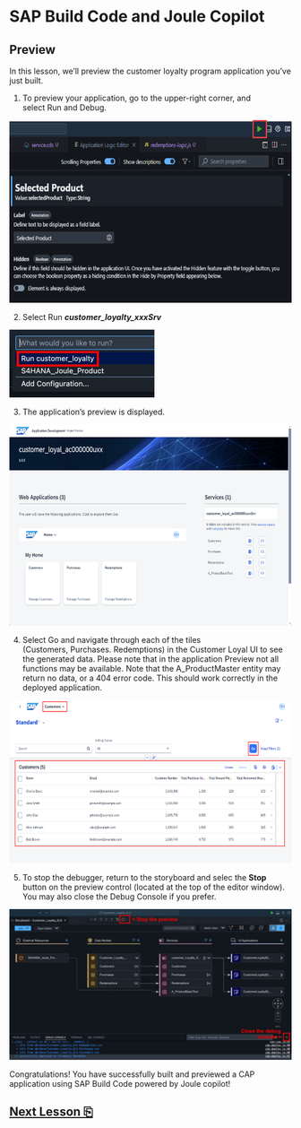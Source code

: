 # SAP Build Code and Joule Copilot

## Preview

In this lesson, we’ll preview the customer loyalty program application
you’ve just built.

1.  To preview your application, go to the upper-right corner, and
    select Run and Debug.

<img src="images/image1.png"
style="width:6.5in;height:3.39444in" />

2.  Select Run ***customer_loyalty_xxxSrv***

<img src="images/image2.jpg" />

3.  The application’s preview is displayed.

<img src="images/image3.png"
style="width:6.5in;height:3.74375in" />

4.  Select Go and navigate through each of the tiles
    (Customers, Purchases. Redemptions) in the Customer Loyal UI to see
    the generated data. Please note that in the application Preview not
    all functions may be available. Note that the A_ProductMaster entity may return no data, or a 404 error code. This should work correctly in the deployed application.

<img src="images/image4.png"
style="width:6.5in;height:3.03056in" />

5. To stop the debugger, return to the storyboard and selec the **Stop** button on the preview control (located at the top of the editor window). You may also close the Debug Console if you prefer.

<img src="images/image5.jpg" />

Congratulations! You have successfully built and previewed a CAP
application using SAP Build Code powered by Joule copilot!

## [Next Lesson ⎘](../ex2/)

